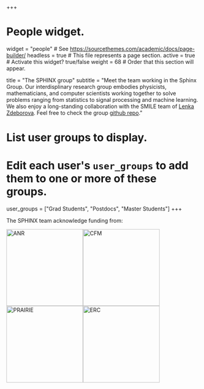 +++
# People widget.
widget = "people"  # See https://sourcethemes.com/academic/docs/page-builder/
headless = true  # This file represents a page section.
active = true  # Activate this widget? true/false
weight = 68  # Order that this section will appear.

title = "The SPHINX group"
subtitle = "Meet the team working in the Sphinx Group. Our interdisplinary research group embodies physicists, mathematicians, and computer scientists working together to solve problems ranging from statistics to signal processing and machine learning. We also enjoy a long-standing collaboration with the SMILE team of [Lenka Zdeborova](http://artax.karlin.mff.cuni.cz/~zdebl9am/). Feel free to check the group [github repo](https://github.com/sphinxteam)."

# List user groups to display.
#   Edit each user's `user_groups` to add them to one or more of these groups.
user_groups = ["Grad Students",
               "Postdocs",
	       "Master Students"]
+++

The SPHINX team acknowledge funding from:

<img src="https://upload.wikimedia.org/wikipedia/fr/thumb/7/79/Agence_Nationale_de_la_Recherche.svg/1599px-Agence_Nationale_de_la_Recherche.svg.png" alt="ANR" width="200"/><img src="http://www.fondation-cfm.fr/contents/themes/CFM/img/export/logo_CFM.png" alt="CFM" width="200"/><img src="https://europe.naverlabs.com/wp-content/uploads/2018/03/PAISS_2_mainstory1.jpg" alt="PRAIRIE" width="200"/><img src="https://erc.europa.eu/sites/default/files/LOGO_ERC.jpg" alt="ERC" width="200"/>
